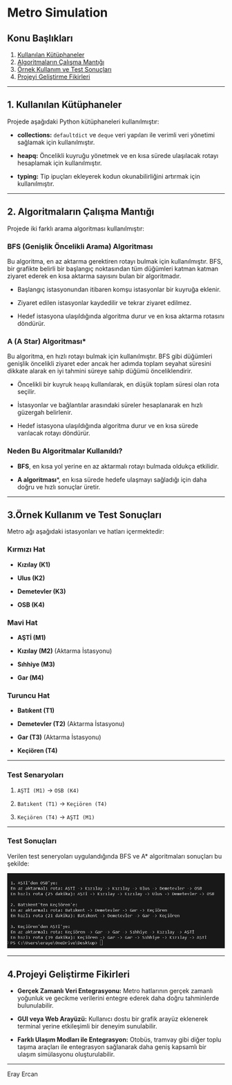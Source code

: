 # Metro Simulation

## Konu Başlıkları
1. [Kullanılan Kütüphaneler](#1-kullanılan-teknolojiler-ve-kütüphaneler)
2. [Algoritmaların Çalışma Mantığı](#2-algoritmaların-çalışma-mantığı)
3. [Örnek Kullanım ve Test Sonuçları](#3örnek-kullanım-ve-test-sonuçları)
4. [Projeyi Geliştirme Fikirleri](#4projeyi-geliştirme-fikirleri)

---

## 1. Kullanılan Kütüphaneler

Projede aşağıdaki Python kütüphaneleri kullanılmıştır:

- **collections:** `defaultdict` ve `deque` veri yapıları ile verimli veri yönetimi sağlamak için kullanılmıştır.

- **heapq:** Öncelikli kuyruğu yönetmek ve en kısa sürede ulaşılacak rotayı hesaplamak için kullanılmıştır.

- **typing:** Tip ipuçları ekleyerek kodun okunabilirliğini artırmak için kullanılmıştır.
---

  ## 2. Algoritmaların Çalışma Mantığı
Projede iki farklı arama algoritması kullanılmıştır:

### BFS (Genişlik Öncelikli Arama) Algoritması
Bu algoritma, en az aktarma gerektiren rotayı bulmak için kullanılmıştır. BFS, bir grafikte belirli bir başlangıç noktasından tüm düğümleri katman katman ziyaret ederek en kısa aktarma sayısını bulan bir algoritmadır.
- Başlangıç istasyonundan itibaren komşu istasyonlar bir kuyruğa eklenir.

- Ziyaret edilen istasyonlar kaydedilir ve tekrar ziyaret edilmez.

- Hedef istasyona ulaşıldığında algoritma durur ve en kısa aktarma rotasını döndürür.

### A (A Star) Algoritması*

Bu algoritma, en hızlı rotayı bulmak için kullanılmıştır. BFS gibi düğümleri genişlik öncelikli ziyaret eder ancak her adımda toplam seyahat süresini dikkate alarak en iyi tahmini süreye sahip düğümü önceliklendirir.
- Öncelikli bir kuyruk `heapq` kullanılarak, en düşük toplam süresi olan rota seçilir.

- İstasyonlar ve bağlantılar arasındaki süreler hesaplanarak en hızlı güzergah belirlenir.

- Hedef istasyona ulaşıldığında algoritma durur ve en kısa sürede varılacak rotayı döndürür.
  
### Neden Bu Algoritmalar Kullanıldı?

- **BFS**, en kısa yol yerine en az aktarmalı rotayı bulmada oldukça etkilidir.

- **A algoritması***, en kısa sürede hedefe ulaşmayı sağladığı için daha doğru ve hızlı sonuçlar üretir.
---

## 3.Örnek Kullanım ve Test Sonuçları

Metro ağı aşağıdaki istasyonları ve hatları içermektedir:

### Kırmızı Hat

- **Kızılay (K1)**

- **Ulus (K2)**

- **Demetevler (K3)**

- **OSB (K4)**

### Mavi Hat

- **AŞTİ (M1)**

- **Kızılay (M2)** (Aktarma İstasyonu)

- **Sıhhiye (M3)**

- **Gar (M4)**

### Turuncu Hat

- **Batıkent (T1)**

- **Demetevler (T2)** (Aktarma İstasyonu)

- **Gar (T3)** (Aktarma İstasyonu)

- **Keçiören (T4)**
---

### Test Senaryoları

1. `AŞTİ (M1)` -> `OSB (K4)`


2. `Batıkent (T1)` -> `Keçiören (T4)`


3. `Keçiören (T4)` -> `AŞTİ (M1)`
---

### Test Sonuçları

Verilen test seneryoları uygulandığında BFS ve A* algoritmaları sonuçları bu şekilde:

![Test Sonuçları](https://github.com/erayyercan/Metro_Simulation/blob/main/image/results.png)

---

## 4.Projeyi Geliştirme Fikirleri

- **Gerçek Zamanlı Veri Entegrasyonu:** Metro hatlarının gerçek zamanlı yoğunluk ve gecikme verilerini entegre ederek daha doğru tahminlerde bulunulabilir.

- **GUI veya Web Arayüzü:** Kullanıcı dostu bir grafik arayüz eklenerek terminal yerine etkileşimli bir deneyim sunulabilir.

- **Farklı Ulaşım Modları ile Entegrasyon:** Otobüs, tramvay gibi diğer toplu taşıma araçları ile entegrasyon sağlanarak daha geniş kapsamlı bir ulaşım simülasyonu oluşturulabilir.

 ---
Eray Ercan
 
